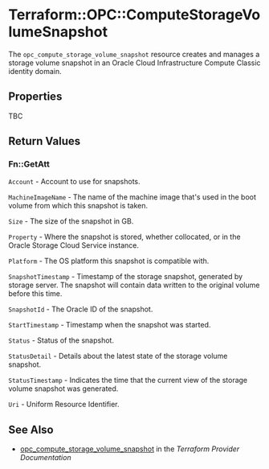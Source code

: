 # Terraform::OPC::ComputeStorageVolumeSnapshot

The ``opc_compute_storage_volume_snapshot`` resource creates and manages a storage volume snapshot in an Oracle Cloud Infrastructure Compute Classic identity domain.

## Properties

TBC

## Return Values

### Fn::GetAtt

`Account` - Account to use for snapshots.

`MachineImageName` - The name of the machine image that's used in the boot volume from which this snapshot is taken.

`Size` - The size of the snapshot in GB.

`Property` - Where the snapshot is stored, whether collocated, or in the Oracle Storage Cloud Service instance.

`Platform` - The OS platform this snapshot is compatible with.

`SnapshotTimestamp` - Timestamp of the storage snapshot, generated by storage server. The snapshot will contain data written to the original volume before this time.

`SnapshotId` - The Oracle ID of the snapshot.

`StartTimestamp` - Timestamp when the snapshot was started.

`Status` - Status of the snapshot.

`StatusDetail` - Details about the latest state of the storage volume snapshot.

`StatusTimestamp` - Indicates the time that the current view of the storage volume snapshot was generated.

`Uri` - Uniform Resource Identifier.

## See Also

* [opc_compute_storage_volume_snapshot](https://www.terraform.io/docs/providers/opc/r/compute_storage_volume_snapshot.html) in the _Terraform Provider Documentation_